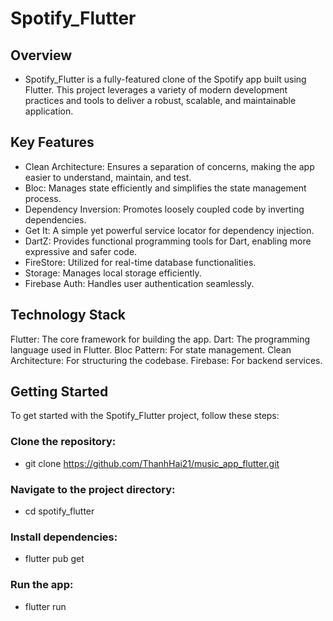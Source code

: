 # Spotify_Flutter

## Overview

- Spotify_Flutter is a fully-featured clone of the Spotify app built using Flutter. This project leverages a variety of modern development practices and tools to deliver a robust, scalable, and maintainable application.

## Key Features

- Clean Architecture: Ensures a separation of concerns, making the app easier to understand, maintain, and test.
- Bloc: Manages state efficiently and simplifies the state management process.
- Dependency Inversion: Promotes loosely coupled code by inverting dependencies.
- Get It: A simple yet powerful service locator for dependency injection.
- DartZ: Provides functional programming tools for Dart, enabling more expressive and safer code.
- FireStore: Utilized for real-time database functionalities.
- Storage: Manages local storage efficiently.
- Firebase Auth: Handles user authentication seamlessly.

## Technology Stack

Flutter: The core framework for building the app.
Dart: The programming language used in Flutter.
Bloc Pattern: For state management.
Clean Architecture: For structuring the codebase.
Firebase: For backend services.

## Getting Started

To get started with the Spotify_Flutter project, follow these steps:

### Clone the repository:

- git clone https://github.com/ThanhHai21/music_app_flutter.git

### Navigate to the project directory:
- cd spotify_flutter

### Install dependencies:
- flutter pub get

### Run the app:
- flutter run

